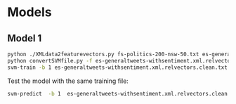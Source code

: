 # Models

## Model 1

```sh
python ./XMLdata2featurevectors.py fs-politics-200-nsw-50.txt es-generaltweets-withsentiment.xml 1 > es-generaltweets-withsentiment.xml.relvectors.txt
python convertSVMfile.py -f es-generaltweets-withsentiment.xml.relvectors.txt -e > es-generaltweets-withsentiment.xml.relvectors.clean.txt
svm-train -b 1 es-generaltweets-withsentiment.xml.relvectors.clean.txt
```

Test the model with the same training file:

```sh
svm-predict  -b 1  es-generaltweets-withsentiment.xml.relvectors.clean.txt  es-generaltweets-withsentiment.xml.relvectors.clean.txt.model  t.predict
```


